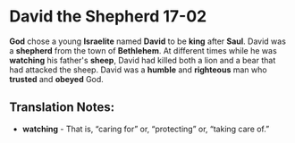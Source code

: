 David the Shepherd 17-02
==========================


**God** chose a young **Israelite** named **David** to be **king** after
**Saul**. David was a **shepherd** from the town of **Bethlehem**. At
different times while he was **watching** his father's **sheep**, David
had killed both a lion and a bear that had attacked the sheep. David
was a **humble** and **righteous** man who **trusted** and **obeyed** God.

Translation Notes:
------------------

-   **watching** - That is, “caring for” or, “protecting” or,
“taking
    care of.”


